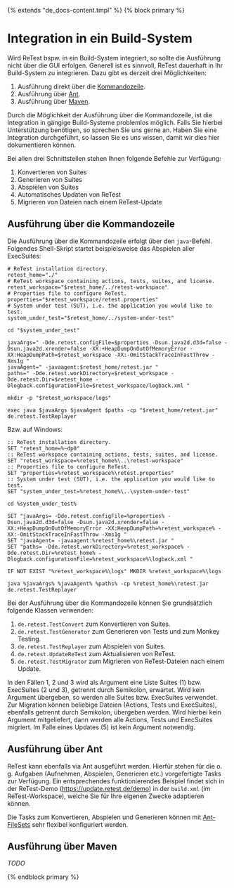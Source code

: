 {% extends "de_docs-content.tmpl" %}
{% block primary %}

Integration in ein Build-System
===============================

Wird ReTest bspw. in ein Build-System integriert, so sollte die Ausführung nicht über die GUI erfolgen.
Generell ist es sinnvoll, ReTest dauerhaft in Ihr Build-System zu integrieren. 
Dazu gibt es derzeit drei Möglichkeiten:

1. Ausführung direkt über die [Kommandozeile](https://de.wikipedia.org/wiki/Kommandozeile).
2. Ausführung über [Ant](http://ant.apache.org).
3. Ausführung über [Maven](https://maven.apache.org).

Durch die Möglichkeit der Ausführung über die Kommandozeile, ist die Integration in gängige Build-Systeme problemlos möglich.
Falls Sie hierbei Unterstützung benötigen, so sprechen Sie uns gerne an.
Haben Sie eine Integration durchgeführt, so lassen Sie es uns wissen, damit wir dies hier dokumentieren können.

Bei allen drei Schnittstellen stehen Ihnen folgende Befehle zur Verfügung:

1. Konvertieren von Suites
2. Generieren von Suites
3. Abspielen von Suites
4. Automatisches Updaten von ReTest 
5. Migrieren von Dateien nach einem ReTest-Update

## Ausführung über die Kommandozeile

Die Ausführung über die Kommandozeile erfolgt über den `java`-Befehl. Folgendes Shell-Skript startet beispielsweise das Abspielen aller ExecSuites:

```
# ReTest installation directory.
retest_home="./"
# ReTest workspace containing actions, tests, suites, and license.
retest_workspace="$retest_home/../retest-workspace"
# Properties file to configure ReTest.
properties="$retest_workspace/retest.properties"
# System under test (SUT), i.e. the application you would like to test.
system_under_test="$retest_home/../system-under-test"

cd "$system_under_test"

javaArgs=" -Dde.retest.configFile=$properties -Dsun.java2d.d3d=false -Dsun.java2d.xrender=false -XX:+HeapDumpOnOutOfMemoryError -XX:HeapDumpPath=$retest_workspace -XX:-OmitStackTraceInFastThrow -Xms1g "
javaAgent=" -javaagent:$retest_home/retest.jar "
paths=" -Dde.retest.workDirectory=$retest_workspace -Dde.retest.Dir=$retest_home -Dlogback.configurationFile=$retest_workspace/logback.xml "

mkdir -p "$retest_workspace/logs"

exec java $javaArgs $javaAgent $paths -cp "$retest_home/retest.jar" de.retest.TestReplayer
```

Bzw. auf Windows:

```
:: ReTest installation directory.
SET "retest_home=%~dp0"
:: ReTest workspace containing actions, tests, suites, and license.
SET "retest_workspace=%retest_home%\..\retest-workspace"
:: Properties file to configure ReTest.
SET "properties=%retest_workspace%\retest.properties"
:: System under test (SUT), i.e. the application you would like to test.
SET "system_under_test=%retest_home%\..\system-under-test"

cd %system_under_test%

SET "javaArgs= -Dde.retest.configFile=%properties% -Dsun.java2d.d3d=false -Dsun.java2d.xrender=false -XX:+HeapDumpOnOutOfMemoryError -XX:HeapDumpPath=%retest_workspace% -XX:-OmitStackTraceInFastThrow -Xms1g "
SET "javaAgent= -javaagent:%retest_home%\retest.jar "
SET "paths= -Dde.retest.workDirectory=%retest_workspace% -Dde.retest.Dir=%retest_home% -Dlogback.configurationFile=%retest_workspace%\logback.xml "

IF NOT EXIST "%retest_workspace%\logs" MKDIR %retest_workspace%\logs

java %javaArgs% %javaAgent% %paths% -cp %retest_home%\retest.jar de.retest.TestReplayer
```

Bei der Ausführung über die Kommandozeile können Sie grundsätzlich folgende Klassen verwenden:

1. `de.retest.TestConvert` zum Konvertieren von Suites.
2. `de.retest.TestGenerator` zum Generieren von Tests und zum Monkey Testing.
3. `de.retest.TestReplayer` zum Abspielen von Suites.
4. `de.retest.UpdateReTest` zum Aktualisieren von ReTest.
5. `de.retest.TestMigrator` zum Migrieren von ReTest-Dateien nach einem Update.

In den Fällen 1, 2 und 3 wird als Argument eine Liste Suites (1) bzw. ExecSuites (2 und 3), getrennt durch Semikolon, erwartet. Wird kein Argument übergeben, so werden alle Suites bzw. ExecSuites verwendet. Zur Migration können beliebige Dateien (Actions, Tests und ExecSuites), ebenfalls getrennt durch Semikolon, übergeben werden. Wird hierbei kein Argument mitgeliefert, dann werden alle Actions, Tests und ExecSuites migriert. Im Falle eines Updates (5) ist kein Argument notwendig.

## Ausführung über Ant

ReTest kann ebenfalls via Ant ausgeführt werden. 
Hierfür stehen für die o. g. Aufgaben (Aufnehmen, Abspielen, Generieren etc.) vorgefertigte Tasks zur Verfügung. 
Ein entsprechendes funktionierendes Beispiel findet sich in der ReTest-Demo (https://update.retest.de/demo) in der `build.xml` (im ReTest-Workspace), welche Sie für Ihre eigenen Zwecke adaptieren können.

Die Tasks zum Konvertieren, Abspielen und Generieren können mit [Ant-FileSets](https://ant.apache.org/manual/Types/fileset.html) sehr flexibel konfiguriert werden.

## Ausführung über Maven

*TODO*

{% endblock primary %}
